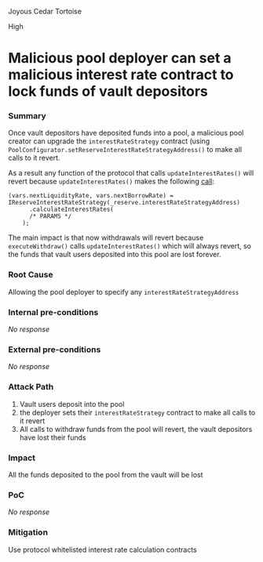 Joyous Cedar Tortoise

High

# Malicious pool deployer can set a malicious interest rate contract to lock funds of vault depositors

### Summary

Once vault depositors have deposited funds into a pool, a malicious pool creator can upgrade the `interestRateStrategy` contract (using `PoolConfigurator.setReserveInterestRateStrategyAddress()` to make all calls to it revert.

As a result any function of the protocol that calls `updateInterestRates()` will revert because `updateInterestRates()` makes the following [call](https://github.com/sherlock-audit/2024-06-new-scope/blob/c8300e73f4d751796daad3dadbae4d11072b3d79/zerolend-one/contracts/core/pool/logic/ReserveLogic.sol#L160-L171):
```solidity
(vars.nextLiquidityRate, vars.nextBorrowRate) = IReserveInterestRateStrategy(_reserve.interestRateStrategyAddress)
      .calculateInterestRates(
      /* PARAMS */
    );
```

The main impact is that now withdrawals will revert because `executeWithdraw()` calls `updateInterestRates()` which will always revert, so the funds that vault users deposited into this pool are lost forever.

### Root Cause

Allowing the pool deployer to specify any `interestRateStrategyAddress`

### Internal pre-conditions

_No response_

### External pre-conditions

_No response_

### Attack Path

1. Vault users deposit into the pool
2. the deployer sets their `interestRateStrategy` contract to make all calls to it revert
3. All calls to withdraw funds from the pool will revert, the vault depositors have lost their funds

### Impact

All the funds deposited to the pool from the vault will be lost

### PoC

_No response_

### Mitigation

Use protocol whitelisted interest rate calculation contracts